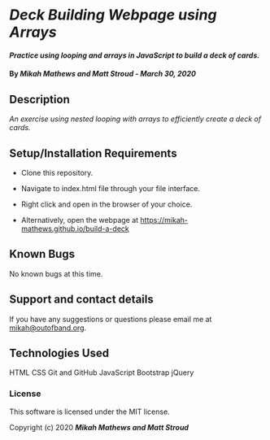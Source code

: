 # _Deck Building Webpage using Arrays_

#### _Practice using looping and arrays in JavaScript to build a deck of cards._

#### By _**Mikah Mathews and Matt Stroud - March 30, 2020**_

## Description

_An exercise using nested looping with arrays to efficiently create a deck of cards._

## Setup/Installation Requirements

* Clone this repository.
* Navigate to index.html file through your file interface.
* Right click and open in the browser of your choice.

* Alternatively, open the webpage at https://mikah-mathews.github.io/build-a-deck

## Known Bugs

No known bugs at this time.

## Support and contact details

If you have any suggestions or questions please email me at mikah@outofband.org.

## Technologies Used

HTML
CSS
Git and GitHub
JavaScript
Bootstrap
jQuery

### License

This software is licensed under the MIT license.

Copyright (c) 2020 **_Mikah Mathews and Matt Stroud_**